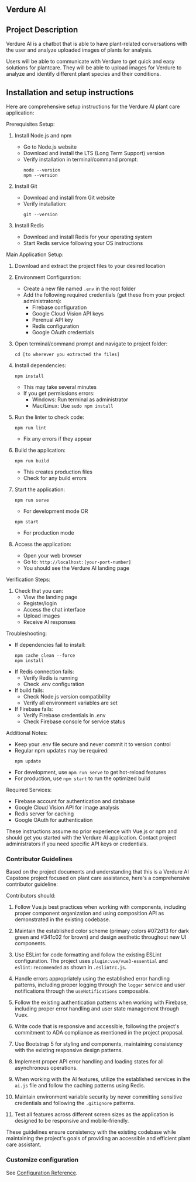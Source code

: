 ## Verdure AI

## Project Description

Verdure AI is a chatbot that is able to have plant-related conversations with the user 
and analyze uploaded images of plants for analysis. 

Users will be able to communicate with Verdure to get quick and easy solutions for
plantcare. They will be able to upload images for Verdure
to analyze and identify different plant species and their conditions.

## Installation and setup instructions

Here are comprehensive setup instructions for the Verdure AI plant care application:

Prerequisites Setup:
1. Install Node.js and npm
   - Go to Node.js website
   - Download and install the LTS (Long Term Support) version
   - Verify installation in terminal/command prompt:
     ```
     node --version
     npm --version
     ```

2. Install Git
   - Download and install from Git website
   - Verify installation:
     ```
     git --version
     ```

3. Install Redis
   - Download and install Redis for your operating system
   - Start Redis service following your OS instructions

Main Application Setup:
1. Download and extract the project files to your desired location

2. Environment Configuration:
   - Create a new file named `.env` in the root folder
   - Add the following required credentials (get these from your project administrators):
     - Firebase configuration
     - Google Cloud Vision API keys
     - Perenual API key
     - Redis configuration
     - Google OAuth credentials

3. Open terminal/command prompt and navigate to project folder:
   ```
   cd [to wherever you extracted the files]
   ```

4. Install dependencies:
   ```
   npm install
   ```
   - This may take several minutes
   - If you get permissions errors:
     - Windows: Run terminal as administrator
     - Mac/Linux: Use `sudo npm install`

5. Run the linter to check code:
   ```
   npm run lint
   ```
   - Fix any errors if they appear

6. Build the application:
   ```
   npm run build
   ```
   - This creates production files
   - Check for any build errors

7. Start the application:
   ```
   npm run serve
   ```
   - For development mode
   OR
   ```
   npm start
   ```
   - For production mode

8. Access the application:
   - Open your web browser
   - Go to: `http://localhost:[your-port-number]`
   - You should see the Verdure AI landing page

Verification Steps:
1. Check that you can:
   - View the landing page
   - Register/login
   - Access the chat interface
   - Upload images
   - Receive AI responses

Troubleshooting:
- If dependencies fail to install:
  ```
  npm cache clean --force
  npm install
  ```
- If Redis connection fails:
  - Verify Redis is running
  - Check .env configuration
- If build fails:
  - Check Node.js version compatibility
  - Verify all environment variables are set
- If Firebase fails:
  - Verify Firebase credentials in .env
  - Check Firebase console for service status

Additional Notes:
- Keep your .env file secure and never commit it to version control
- Regular npm updates may be required:
  ```
  npm update
  ```
- For development, use `npm run serve` to get hot-reload features
- For production, use `npm start` to run the optimized build

Required Services:
- Firebase account for authentication and database
- Google Cloud Vision API for image analysis
- Redis server for caching
- Google OAuth for authentication

These instructions assume no prior experience with Vue.js or npm and should get you started with the Verdure AI application. Contact project administrators if you need specific API keys or credentials.

### Contributor Guidelines
Based on the project documents and understanding that this is a Verdure AI Capstone project focused on plant care assistance, here's a comprehensive contributor guideline:

Contributors should:

1. Follow Vue.js best practices when working with components, including proper component organization and using composition API as demonstrated in the existing codebase.

2. Maintain the established color scheme (primary colors #072d13 for dark green and #341c02 for brown) and design aesthetic throughout new UI components.

3. Use ESLint for code formatting and follow the existing ESLint configuration. The project uses `plugin:vue/vue3-essential` and `eslint:recommended` as shown in `.eslintrc.js`.

4. Handle errors appropriately using the established error handling patterns, including proper logging through the `logger` service and user notifications through the `useNotifications` composable.

5. Follow the existing authentication patterns when working with Firebase, including proper error handling and user state management through Vuex.

6. Write code that is responsive and accessible, following the project's commitment to ADA compliance as mentioned in the project proposal.

7. Use Bootstrap 5 for styling and components, maintaining consistency with the existing responsive design patterns.

8. Implement proper API error handling and loading states for all asynchronous operations.

9. When working with the AI features, utilize the established services in the `ai.js` file and follow the caching patterns using Redis.

10. Maintain environment variable security by never committing sensitive credentials and following the `.gitignore` patterns.

11. Test all features across different screen sizes as the application is designed to be responsive and mobile-friendly.

These guidelines ensure consistency with the existing codebase while maintaining the project's goals of providing an accessible and efficient plant care assistant.

### Customize configuration
See [Configuration Reference](https://cli.vuejs.org/config/).


